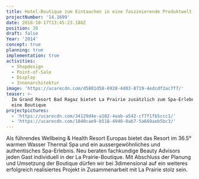 ```yaml
---
title: Hotel-Boutique zum Eintauchen in eine faszinierende Produktwelt
projectNumber: '14.1699'
date: 2018-10-17T13:45:23.188Z
position: 20
draft: false
Year: '2014'
concept: true
planning: true
implementation: true
activities:
  - Shopdesign
  - Point-of-Sale
  - Display
  - Innenarchitektur
image: 'https://ucarecdn.com/d5801d58-6928-4d03-8719-4edcdf2ac7f7/'
teaser: >-
  Im Grand Resort Bad Ragaz bietet La Prairie zusätzlich zum Spa-Erlebnis auch
  eine Boutique
projectpictures:
  - 'https://ucarecdn.com/34129d4e-a102-4aab-a542-cf7f1fb5ccc1/'
  - 'https://ucarecdn.com/1040cae9-b518-4940-8ab7-5a669aeb5bc3/'
---
```

Als führendes Wellbeing & Health Resort Europas bietet das Resort im 36.5° warmen Wasser Thermal Spa und ein aussergewöhnliches und authentisches Spa-Erlebnis. Neu beraten fachkundige Beauty Advisors jeden Gast individuell in der La Prairie-Boutique. Mit Abschluss der Planung und Umsetzung der Boutique dürfen wir bei 3dimensional auf ein weiteres erfolgreich realisiertes Projekt in Zusammenarbeit mit La Prairie stolz sein.

